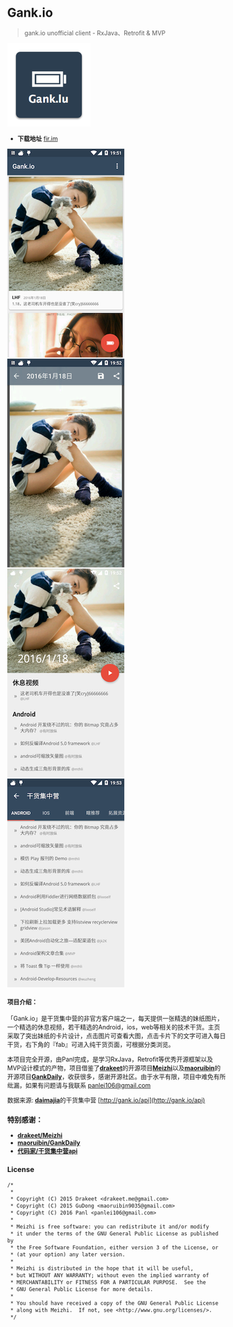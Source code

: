 # Gank.io
>gank.io unofficial client - RxJava、Retrofit &amp; MVP

![icon](/app/src/main/res/mipmap-xxxhdpi/ic_gank_lu.png)  

- **下载地址** [fir.im](http://fir.im/Gank)

![screen](screenshorts/gank_1.png)
![screen](screenshorts/gank_2.png)  
![screen](screenshorts/gank_4.png)
![screen](screenshorts/gank_5.png)

#### 项目介绍：
「Gank.io」是干货集中营的非官方客户端之一，每天提供一张精选的妹纸图片，一个精选的休息视频，若干精选的Android，ios，web等相关的技术干货。主页采取了突出妹纸的卡片设计，点击图片可查看大图，点击卡片下的文字可进入每日干货，右下角的『fab』可进入纯干货页面，可根据分类浏览。  

本项目完全开源，由Panl完成，是学习RxJava，Retrofit等优秀开源框架以及MVP设计模式的产物，项目借鉴了[**drakeet**](https://github.com/drakeet)的开源项目[**Meizhi**](https://github.com/drakeet/Meizhi)以及[**maoruibin**](https://github.com/maoruibin)的开源项目[**GankDaily**](https://github.com/maoruibin/GankDaily)，收获很多，感谢开源社区。由于水平有限，项目中难免有所纰漏，如果有问题请与我联系 panlei106@gmail.com  

数据来源: [**daimajia**](https://github.com/daimajia)的干货集中营 [http://gank.io/api](http://gank.io/api)
### 特别感谢：
- [**drakeet/Meizhi**](https://github.com/drakeet/Meizhi)
- [**maoruibin/GankDaily**](https://github.com/maoruibin/GankDaily)
- [**代码家/干货集中营api**](http://gank.io/api)

### License

    /*
     *       
     * Copyright (C) 2015 Drakeet <drakeet.me@gmail.com>
     * Copyright (C) 2015 GuDong <maoruibin9035@gmail.com>
     * Copyright (C) 2016 Panl <panlei106@gmail.com>
     *
     * Meizhi is free software: you can redistribute it and/or modify
     * it under the terms of the GNU General Public License as published by
     * the Free Software Foundation, either version 3 of the License, or
     * (at your option) any later version.
     *
     * Meizhi is distributed in the hope that it will be useful,
     * but WITHOUT ANY WARRANTY; without even the implied warranty of
     * MERCHANTABILITY or FITNESS FOR A PARTICULAR PURPOSE.  See the
     * GNU General Public License for more details.
     *
     * You should have received a copy of the GNU General Public License
     * along with Meizhi.  If not, see <http://www.gnu.org/licenses/>.
     */
